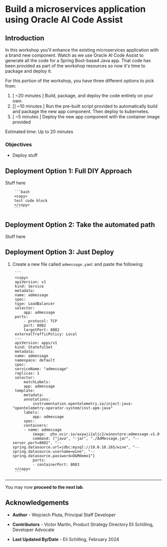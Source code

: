 # Build a microservices application using Oracle AI Code Assist 

## Introduction

In this workshop you'll enhance the existing microservices application with a brand new component. Watch as we use Oracle AI Code Assist to generate all the code for a Spring Boot-based Java app. That code has been provided as part of the workshop resources so now it's time to package and deploy it.

For this portion of the workshop, you have three different options to pick from:
1. [ ~20 minutes ] Build, package, and deploy the code entirely on your own.
2. [] ~10 minutes ] Run the pre-built script provided to automatically build and package the new app component. Then deploy to kubernetes.
3. [ ~5 minutes ] Deploy the new app component with the container image provided

Estimated time: Up to 20 minutes

### Objectives

* Deploy stuff


## Deployment Option 1: Full DIY Approach

Stuff here

        ```bash
        <copy>
        test code block
        </copy>
        ```

## Deployment Option 2: Take the automated path

Stuff here

## Deployment Option 3: Just Deploy

1. Create a new file called `admessage.yaml` and paste the following:

        ```
        <copy>
        apiVersion: v1
        kind: Service
        metadata:
        name: admessage
        spec:
        type: LoadBalancer
        selector:
            app: admessage
        ports:
            - protocol: TCP
            port: 8082
            targetPort: 8082
        externalTrafficPolicy: Local
        ---
        apiVersion: apps/v1
        kind: StatefulSet
        metadata:
        name: admessage
        namespace: default 
        spec:
        serviceName: "admessage"
        replicas: 1
        selector:
            matchLabels:
            app: admessage
        template:
            metadata:
            annotations:
                instrumentation.opentelemetry.io/inject-java: "opentelemetry-operator-system/inst-apm-java"
            labels:
                app: admessage
            spec:
            containers:
            - name: admessage
                image:  phx.ocir.io/axywji1aljc2/winestore:admessage.v1.0
                command: ["java", "-jar", "./AdMessage.jar", "--server.port=8082", "--spring.datasource.url=jdbc:mysql://10.0.10.165/wine", "--spring.datasource.username=wine", "--spring.datasource.password=O&Mdemo1"]
                ports:
                - containerPort: 8083
        </copy>
        ```

---

</details>


You may now **proceed to the next lab**.

## Acknowledgements

* **Author** - Wojciech Pluta, Principal Staff Developer
- **Contributors** -
Victor Martin, Product Strategy Directory 
Eli Schilling, Developer Advocate
* **Last Updated By/Date** - Eli Schilling, February 2024